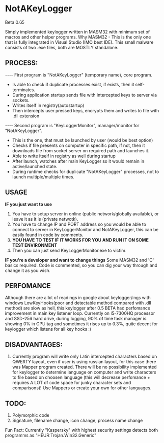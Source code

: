 # **NotAKeyLogger**

Beta 0.65

Simply implemented keylogger written in MASM32 with minimum set of macros and other helper programs.
Why MASM32 - This is the only one that is fully integrated in Visual Studio (IMO best IDE).
This small malware consists of two .exe files, both are MOSTLY standalone.

## PROCESS:
---- First program is "NotAKeyLogger" (temporary name), core program.
- Is able to check if duplicate processes exist, if exists, then it self-terminates.
- During application startup sends file with intercepted keys to server via sockets.
- Writes itself in registry(autostartup)
- Then intercepts user pressed keys, encrypts them and writes to file with .dll extension

---- Second program is "KeyLoggerMonitor", manager/monitor for "NotAKeyLogger". 
- This is the one, that must be launched by user (would be best option)
- Checks if file presents on computer in specific path, if not, then it downloads file from socket server on required path and launches it.
- Able to write itself in registry as well during startup
- After launch, watches after main KeyLogger so it would remain in active/launched state.
- During runtime checks for duplicate "NotAKeyLogger" processes, not to launch multiple/multiple times.

## USAGE
**IF you just want to use**
1. You have to setup server in online (public network/globally available), or leave it as it is (private netwotk).
2. You have to change IP and PORT address so you would be able to connect to server in KeyLoggerMonitor and NotAKeyLogger, this can be easily found in code by comments.
3. **YOU HAVE TO TEST IF IT WORKS FOR YOU AND RUN IT ON SOME TEST ENVIRONMENT** 
4. Then you can just send KeyLoggerMonitor.exe to victim.

**IF you're a developer and want to change things**
Some MASM32 and 'C' basics required. 
Code is commented, so you can dig your way through and change it as you wish.

## PERFOMANCE
Although there are a lot of readings in google about keylogger/ings with windows LowKeyHooks(poor and detectable method compared with .dll method) are slow as hell, this keylogger after 0.5 BETA had perfomance improvement in main key listener loop. Currently on I5-7300HQ processor and SSD-256 hard drive, during logging, 90% of time task manager is showing 0% in CPU tag and sometimes it rises up to 0.3%, quite decent for keylogger which listens for all key hooks :)

## DISADVANTAGES:
1. Currently program will write only Latin intercepted characters based on QWERTY layout, even if user is using russian layout, for this case there was Mapper program created. 
There will be no possibility implemented for keylogger to determine language on computer and write characters to file based on choosen language (this will decrease perfomance + requires A LOT of code space for junky character sets and comparisons)! Use Mappers or create your own for other languages.

## TODO:
1. Polymorphic code
2. Signature, filename change, icon change, process name change

Fun Fact: Currently "Kaspersky" with highest security settings detects both programms as "HEUR:Trojan.Win32.Generic"
